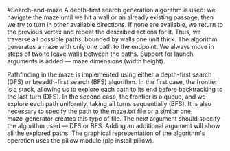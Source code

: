 #Search-and-maze
A depth-first search generation algorithm is used: we navigate the maze until we hit a wall or an already existing passage, 
then we try to turn in other available directions. If none are available, we return to the previous vertex and repeat the 
described actions for it. Thus, we traverse all possible paths, bounded by walls one unit thick. The algorithm generates a 
maze with only one path to the endpoint. We always move in steps of two to leave walls between the paths.
Support for launch arguments is added — maze dimensions (width height).

Pathfinding in the maze is implemented using either a depth-first search (DFS) or breadth-first search (BFS) algorithm. In the 
first case, the frontier is a stack, allowing us to explore each path to its end before backtracking to the last turn (DFS). 
In the second case, the frontier is a queue, and we explore each path uniformly, taking all turns sequentially (BFS). 
It is also necessary to specify the path to the maze.txt file or a similar one, maze_generator creates this type of file.
The next argument should specify the algorithm used — DFS or BFS. Adding an additional argument will show all the explored paths.
The graphical representation of the algorithm's operation uses the pillow module (pip install pillow).
